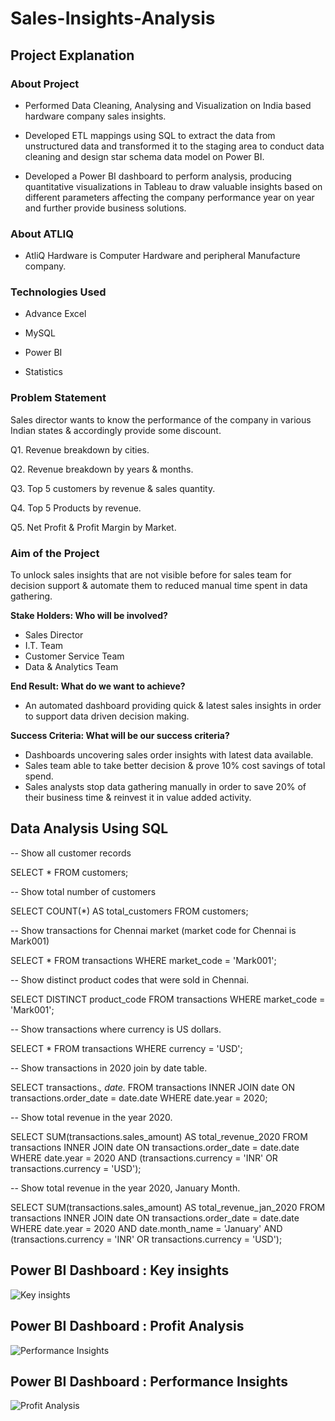 # Sales-Insights-Analysis

## **Project Explanation**

### **About Project**

* Performed Data Cleaning, Analysing and Visualization on India based hardware company sales insights.

* Developed ETL mappings using SQL to extract the data from unstructured data and transformed it to the staging area to conduct data cleaning and design star schema data model on Power BI.

* Developed a Power BI dashboard to perform analysis, producing quantitative visualizations in Tableau to draw valuable insights based on different parameters affecting the company performance year on year and further provide business solutions.

### **About ATLIQ**

* AtliQ Hardware is Computer Hardware and peripheral Manufacture company.

### **Technologies Used**

* Advance Excel

* MySQL

* Power BI

* Statistics

### **Problem Statement**

Sales director wants to know the performance of the company in various Indian states & accordingly provide some discount.

Q1. Revenue breakdown by cities.

Q2. Revenue breakdown by years & months.

Q3. Top 5 customers by revenue & sales quantity.

Q4. Top 5 Products by revenue.

Q5. Net Profit & Profit Margin by Market.

### **Aim of the Project**

To unlock sales insights that are not visible before for sales team for decision support & automate them to reduced manual time spent in data gathering.

**Stake Holders: Who will be involved?** 

* Sales Director
* I.T. Team
* Customer Service Team
* Data & Analytics Team

**End Result: What do we want to achieve?**

* An automated dashboard providing quick & latest sales insights in order to support data driven decision making.

**Success Criteria: What will be our success criteria?**

* Dashboards uncovering sales order insights with latest data available.
* Sales team able to take better decision & prove 10% cost savings of total spend.
* Sales analysts stop data gathering manually in order to save 20% of their business time & reinvest it in value added activity.


## **Data Analysis Using SQL**

-- Show all customer records

SELECT * FROM customers;

-- Show total number of customers

SELECT COUNT(*) AS total_customers FROM customers;

-- Show transactions for Chennai market (market code for Chennai is Mark001)

SELECT * FROM transactions
WHERE market_code = 'Mark001';

-- Show distinct product codes that were sold in Chennai.

SELECT DISTINCT product_code
FROM transactions
WHERE market_code = 'Mark001';

-- Show transactions where currency is US dollars.

SELECT * FROM transactions
WHERE currency = 'USD';

-- Show transactions in 2020 join by date table.

SELECT transactions.*, date.*
FROM transactions
INNER JOIN date ON transactions.order_date = date.date
WHERE date.year = 2020;

-- Show total revenue in the year 2020.

SELECT SUM(transactions.sales_amount) AS total_revenue_2020
FROM transactions
INNER JOIN date ON transactions.order_date = date.date
WHERE date.year = 2020
AND (transactions.currency = 'INR' OR transactions.currency = 'USD');

-- Show total revenue in the year 2020, January Month.

SELECT SUM(transactions.sales_amount) AS total_revenue_jan_2020
FROM transactions
INNER JOIN date ON transactions.order_date = date.date
WHERE date.year = 2020
AND date.month_name = 'January'
AND (transactions.currency = 'INR' OR transactions.currency = 'USD');

## **Power BI Dashboard : Key insights**

![Key insights](https://github.com/nidhidivecha/Sales-Insights-Analysis/assets/54711762/286e0270-e2d6-484c-a811-5c2b619e5f31)

## **Power BI Dashboard : Profit Analysis**
![Performance Insights](https://github.com/nidhidivecha/Sales-Insights-Analysis/assets/54711762/fb21c06f-d221-4245-995a-63ba4b5c5ce9)

## **Power BI Dashboard : Performance Insights**
![Profit Analysis](https://github.com/nidhidivecha/Sales-Insights-Analysis/assets/54711762/a214144d-5b49-4936-9476-c61f38a446ba)
